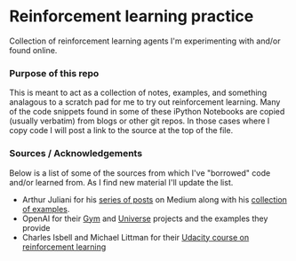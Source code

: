 # Reinforcement learning practice
Collection of reinforcement learning agents I'm experimenting with and/or found online.

### Purpose of this repo
This is meant to act as a collection of notes, examples, and something analagous to a scratch pad for me to try out reinforcement learning.
Many of the code snippets found in some of these iPython Notebooks are copied (usually verbatim) from blogs or other git repos.
In those cases where I copy code I will post a link to the source at the top of the file.


### Sources / Acknowledgements

Below is a list of some of the sources from which I've "borrowed" code and/or learned from. As I find new material I'll update the list.

- Arthur Juliani for his [series of posts](https://medium.com/emergent-future/simple-reinforcement-learning-with-tensorflow-part-0-q-learning-with-tables-and-neural-networks-d195264329d0#.cfza6gc0d) on Medium along with his [collection of examples](https://github.com/awjuliani/DeepRL-Agents).
- OpenAI for their [Gym](https://github.com/openai/gym) and [Universe](https://github.com/openai/universe) projects and the examples they provide
- Charles Isbell and Michael Littman for their [Udacity course on reinforcement learning](https://www.udacity.com/course/reinforcement-learning--ud600)
